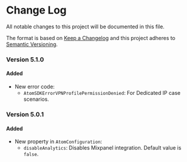 
# Change Log
All notable changes to this project will be documented in this file.
 
The format is based on [Keep a Changelog](http://keepachangelog.com/)
and this project adheres to [Semantic Versioning](http://semver.org/).

### Version 5.1.0

#### Added
- New error code:
  - `AtomSDKErrorVPNProfilePermissionDenied`: For Dedicated IP case scenarios.

### Version 5.0.1

#### Added
- New property in `AtomConfiguration`:
  - `disableAnalytics`: Disables Mixpanel integration. Default value is `false`.



